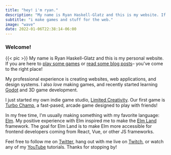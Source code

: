 ```yaml
---
title: "hey! i'm ryan."
description: "My name is Ryan Haskell-Glatz and this is my website. If you are here to play some games or read some blog posts– you've come to the right place!"
subtitle: "i make games and stuff for the web."
image: "wave"
date: 2022-01-06T22:38:14-06:00
---
```


### Welcome!

{{< pic >}} My name is Ryan Haskell-Glatz and this is my personal website. If you are here to [play some games](/arcade) or [read some blog posts](/blog)– you've come to the right place!

My professional experience is creating websites, web applications, and design systems. I also _love_ making games, and recently started learning [Godot](https://godotengine.org) and 3D game development.

I just started my own indie game studio, [Limited Creativity](https://limited-creativity.com). Our first game is [Turbo Champ](https://turbo-champ.com), a fast-pased, arcade game designed to play with friends! 

In my free time, I'm usually making something with my favorite language: [Elm](https://elm-lang.org). My positive experience with Elm inspired me to make the [Elm Land](https://elm.land) framework. The goal for Elm Land is  to make Elm more accessible for frontend developers coming from React, Vue, or other JS frameworks.

Feel free to follow me on [Twitter](https://twitter.com/rhg_dev), hang out with me live on [Twitch](https://twitch.tv/rhg_dev), or watch any of my [YouTube](https://youtube.com/rhg_dev) tutorials. Thanks for stopping by!

